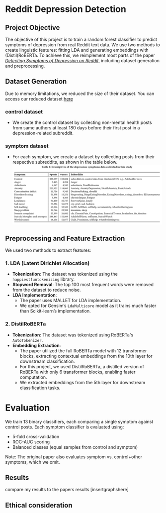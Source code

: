 # Reddit Depression Detection

## Project Objective
The objective of this project is to train a random forest classifier to predict symptoms of depression from real Reddit text data. We use two methods to create linguistic features: fitting LDA and generating embeddings with (Distil)RoBERTa. To achieve this, we reimplement most parts of the paper [*Detecting Symptoms of Depression on Reddit*](https://dl.acm.org/doi/pdf/10.1145/3578503.3583621), including dataset generation and preprocessing.



## Dataset Generation
Due to memory limitations, we reduced the size of their dataset. You can access our reduced dataset [here](https://drive.google.com/file/d/1h03YG6H4lW-hwPgicSnfwtplUhxgN5WY/view?usp=sharing)

### control dataset
-  We create the control dataset by collecting non-mental health posts from same authors at least 180 days before their first post in a depression-related subreddit.
### symptom dataset
- For each symptom, we create a dataset by collecting posts from their respective subreddits, as shown in the table below.
![Table1](table1.png)


## Preprocessing and Feature Extraction  

We used two methods to extract features:  

### 1. LDA (Latent Dirichlet Allocation)  
- **Tokenization**: The dataset was tokenized using the `happiestfuntokenizing` library.  
- **Stopword Removal**: The top 100 most frequent words were removed from the dataset to reduce noise.  
- **LDA Implementation**:  
  - The paper uses MALLET for LDA implementation.  
  - We opted for Gensim’s `LdaMulticore` model as it trains much faster than Scikit-learn’s implementation.  

### 2. DistilRoBERTa  
- **Tokenization**: The dataset was tokenized using RoBERTa's `AutoTokenizer`.  
- **Embedding Extraction**:  
  - The paper utilized the full RoBERTa model with 12 transformer blocks, extracting contextual embeddings from the 10th layer for downstream classification.  
  - For this project, we used DistilRoBERTa, a distilled version of RoBERTa with only 6 transformer blocks, enabling faster computation.  
  - We extracted embeddings from the 5th layer for downstream classification tasks.  

# Evaluation
We train 13 binary classifiers, each comparing a single symptom against control posts. Each symptom classifier is evaluated using:

- 5-fold cross-validation
- ROC-AUC scoring
- Balanced classes (equal samples from control and symptom)

Note: The original paper also evaluates symptom vs. control+other symptoms, which we omit.

## Results
compare my results to the papers results
[insertgraphshere]



## Ethical consideration






